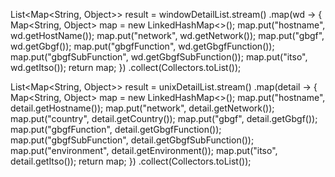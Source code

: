 List<Map<String, Object>> result = windowDetailList.stream()
        .map(wd -> {
            Map<String, Object> map = new LinkedHashMap<>();
            map.put("hostname", wd.getHostName());
            map.put("network", wd.getNetwork());
            map.put("gbgf", wd.getGbgf());
            map.put("gbgfFunction", wd.getGbgfFunction());
            map.put("gbgfSubFunction", wd.getGbgfSubFunction());
            map.put("itso", wd.getItso());
            return map;
        })
        .collect(Collectors.toList());


List<Map<String, Object>> result = unixDetailList.stream()
        .map(detail -> {
            Map<String, Object> map = new LinkedHashMap<>();
            map.put("hostname", detail.getHostname());
            map.put("network", detail.getNetwork());
            map.put("country", detail.getCountry());
            map.put("gbgf", detail.getGbgf());
            map.put("gbgfFunction", detail.getGbgfFunction());
            map.put("gbgfSubFunction", detail.getGbgfSubFunction());
            map.put("environment", detail.getEnvironment());
            map.put("itso", detail.getItso());
            return map;
        })
        .collect(Collectors.toList());
